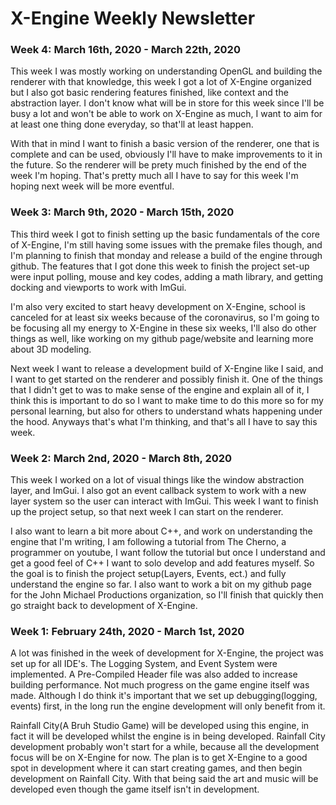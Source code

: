 # X-Engine Weekly Newsletter

### Week 4: March 16th, 2020 - March 22th, 2020
This week I was mostly working on understanding OpenGL and building the renderer with that knowledge, this week I got a lot of X-Engine organized but I also got basic rendering features finished, like context and the abstraction layer. I don't know what will be in store for this week since I'll be busy a lot and won't be able to work on X-Engine as much, I want to aim for at least one thing done everyday, so that'll at least happen.

With that in mind I want to finish a basic version of the renderer, one that is complete and can be used, obviously I'll have to make improvements to it in the future. So the renderer will be prety much finished by the end of the week I'm hoping. That's pretty much all I have to say for this week I'm hoping next week will be more eventful.

### Week 3: March 9th, 2020 - March 15th, 2020
This third week I got to finish setting up the basic fundamentals of the core of X-Engine, I'm still having some issues with the premake files though, and I'm planning to finish that monday and release a build of the engine through github. The features that I got done this week to finish the project set-up were input polling, mouse and key codes, adding a math library, and getting docking and viewports to work with ImGui.

I'm also very excited to start heavy development on X-Engine, school is canceled for at least six weeks because of the coronavirus, so I'm going to be focusing all my energy to X-Engine in these six weeks, I'll also do other things as well, like working on my github page/website and learning more about 3D modeling.

Next week I want to release a development build of X-Engine like I said, and I want to get started on the renderer and possibly finish it. One of the things that I didn't get to was to make sense of the engine and explain all of it, I think this is important to do so I want to make time to do this more so for my personal learning, but also for others to understand whats happening under the hood. Anyways that's what I'm thinking, and that's all I have to say this week.

### Week 2: March 2nd, 2020 - March 8th, 2020
This week I worked on a lot of visual things like the window abstraction layer, and ImGui. I also got an event callback system to work with a new layer system so the user can interact with ImGui. This week I want to finish up the project setup, so that next week I can start on the renderer.

I also want to learn a bit more about C++, and work on understanding the engine that I'm writing, I am following a tutorial from The Cherno, a programmer on youtube, I want follow the tutorial but once I understand and get a good feel of C++ I want to solo develop and add features myself. So the goal is to finish the project setup(Layers, Events, ect.) and fully understand the engine so far. I also want to work a bit on my github page for the John Michael Productions organization, so I'll finish that quickly then go straight back to development of X-Engine.

### Week 1: February 24th, 2020 - March 1st, 2020
A lot was finished in the week of development for X-Engine, the project was set up for all IDE's. The Logging System, and Event System were implemented. A Pre-Compiled Header file was also added to increase building performance. Not much progress on the game engine itself was made. Although I do think it's important that we set up debugging(logging, events) first, in the long run the engine development will only benefit from it.

Rainfall City(A Bruh Studio Game) will be developed using this engine, in fact it will be developed whilst the engine is in being developed. Rainfall City development probably won't start for a while, because all the development focus will be on X-Engine for now. The plan is to get X-Engine to a good spot in development where it can start creating games, and then begin development on Rainfall City. With that being said the art and music will be developed even though the game itself isn't in development.
